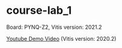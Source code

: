 # course-lab_1
Board: PYNQ-Z2, Vitis version: 2021.2

[Youtube Demo Video](https://youtu.be/bXwMO-fN6BM) (Vitis version: 2020.2)
